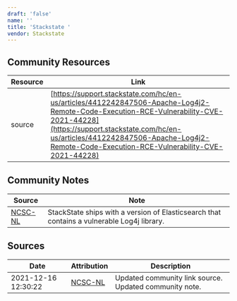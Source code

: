```yaml
---
draft: 'false'
name: ''
title: 'Stackstate '
vendor: Stackstate
---
```



## Community Resources
| Resource | Link |
| --- | --- |
| source | [https://support.stackstate.com/hc/en-us/articles/4412242847506-Apache-Log4j2-Remote-Code-Execution-RCE-Vulnerability-CVE-2021-44228](https://support.stackstate.com/hc/en-us/articles/4412242847506-Apache-Log4j2-Remote-Code-Execution-RCE-Vulnerability-CVE-2021-44228) |

## Community Notes
| Source | Note |
| --- | --- |
| [NCSC-NL](https://github.com/NCSC-NL/log4shell/blob/main/software/README.md) | StackState ships with a version of Elasticsearch that contains a vulnerable Log4j library. |

## Sources
| Date | Attribution | Description |
| --- | --- | --- |
| 2021-12-16 12:30:22 | [NCSC-NL](https://github.com/NCSC-NL/log4shell/blob/main/software/README.md) | Updated community link source. Updated community note.  |
